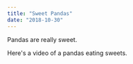```yaml
---
title: "Sweet Pandas"
date: "2018-10-30"
---
```


Pandas are really sweet.

Here's a video of a pandas eating sweets.

